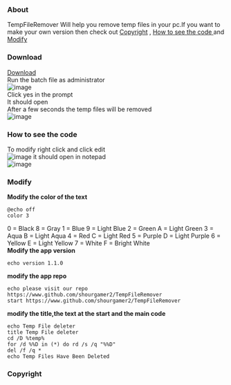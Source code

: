 ### About 
TempFileRemover Will help you remove temp files in your pc.If you want to make your own version then check out <a href="https://github.com/shourgamer2/TempFileRemover#copyright">Copyright</a> , <a href="https://github.com/shourgamer2/TempFileRemover#how-to-see-the-code">How to see the code </a> and <a href="https://github.com/shourgamer2/TempFileRemover#modify">Modify</a>
### Download
<a href="https://github.com/shourgamer2/TempFileRemover/releases/download/ver1.1.0/TempFileDeleter.bat">Download</a> <br>
Run the batch file as administrator  <br>
![image](https://user-images.githubusercontent.com/90188229/155931898-04e7e5bf-b9ba-45c6-b158-927a6f1ef9b0.png) <br>
Click yes in the prompt <br>
It should open  <br>
After a few seconds the temp files will be removed<br>
![image](https://user-images.githubusercontent.com/90188229/155932065-177d5c4b-0362-4ee3-85fb-385256dfd6ba.png)
### How to see the code
To modify right click and click edit <br>
![image](https://user-images.githubusercontent.com/90188229/155932452-e48fc8ec-1be1-4e13-87a7-3b55e65c591c.png)
it should open in notepad <br>
![image](https://user-images.githubusercontent.com/90188229/155932521-ea8ff701-7f60-46a1-a350-56d9ef89c946.png)
### Modify
**Modify the color of the text**
```batch
@echo off
color 3
```
 0 = Black       8 = Gray
    1 = Blue        9 = Light Blue
    2 = Green       A = Light Green
    3 = Aqua        B = Light Aqua
    4 = Red         C = Light Red
    5 = Purple      D = Light Purple
    6 = Yellow      E = Light Yellow
    7 = White       F = Bright White  <br>
 **Modify the app version**
```batch
echo version 1.1.0
```
**modify the app repo**
```batch 
echo please visit our repo https://www.github.com/shourgamer2/TempFileRemover
start https://www.github.com/shourgamer2/TempFileRemover
```
**modify the title,the text at the start and the main code**
```batch
echo Temp File deleter
title Temp File deleter
cd /D %temp%
for /d %%D in (*) do rd /s /q "%%D"
del /f /q *
echo Temp Files Have Been Deleted
```
### Copyright
  
